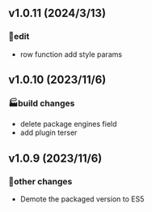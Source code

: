 ## v1.0.11 (2024/3/13)

### 🔨edit
- row function add style params

## v1.0.10 (2023/11/6)

### 🏭build changes
- delete package  engines field
- add plugin terser

## v1.0.9 (2023/11/6)

### 🦊other changes
- Demote the packaged version to ES5